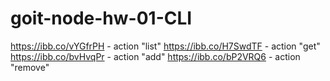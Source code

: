 # goit-node-hw-01-CLI

https://ibb.co/vYGfrPH - action "list"
https://ibb.co/H7SwdTF - action "get"
https://ibb.co/bvHvqPr - action "add"
https://ibb.co/bP2VRQ6 - action "remove"
